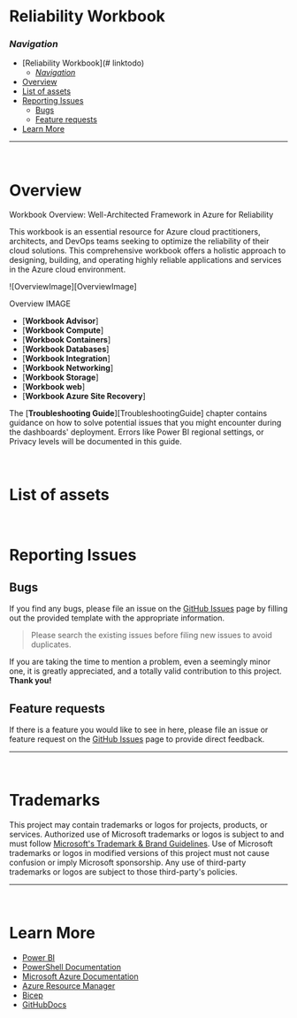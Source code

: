 # Reliability Workbook

### _Navigation_

- [Reliability Workbook](# linktodo)
    - [_Navigation_](#navigation)
- [Overview](#overview)
- [List of assets](#list-of-assets)
- [Reporting Issues](#reporting-issues)
  - [Bugs](#bugs)
  - [Feature requests](#feature-requests)
- [Learn More](#learn-more)

---

<br>

# Overview
Workbook Overview: Well-Architected Framework in Azure for Reliability

This workbook is an essential resource for Azure cloud practitioners, architects, and DevOps teams seeking to optimize the reliability of their cloud solutions. This comprehensive workbook offers a holistic approach to designing, building, and operating highly reliable applications and services in the Azure cloud environment.

![OverviewImage][OverviewImage]

Overview IMAGE 

- [**Workbook Advisor**]
- [**Workbook Compute**]
- [**Workbook Containers**]
- [**Workbook Databases**]
- [**Workbook Integration**]
- [**Workbook Networking**] 
- [**Workbook Storage**] 
- [**Workbook web**] 
- [**Workbook Azure Site Recovery**]



The [**Troubleshooting Guide**][TroubleshootingGuide] chapter contains guidance on how to solve potential issues that you might encounter during the dashboards' deployment. Errors like Power BI regional settings, or Privacy levels will be documented in this guide.

<br>

# List of assets



<br>

# Reporting Issues




## Bugs

If you find any bugs, please file an issue on the [GitHub Issues][GitHubIssues] page by filling out the provided template with the appropriate information.

> Please search the existing issues before filing new issues to avoid duplicates.

If you are taking the time to mention a problem, even a seemingly minor one, it is greatly appreciated, and a totally valid contribution to this project. **Thank you!**

## Feature requests

If there is a feature you would like to see in here, please file an issue or feature request on the [GitHub Issues][GitHubIssues] page to provide direct feedback.

---

<br>

# Trademarks

This project may contain trademarks or logos for projects, products, or services. Authorized use of Microsoft trademarks or logos is subject to and must follow
[Microsoft's Trademark & Brand Guidelines][MicrosoftsTrademarkAndBrandGuidelines].
Use of Microsoft trademarks or logos in modified versions of this project must not cause confusion or imply Microsoft sponsorship.
Any use of third-party trademarks or logos are subject to those third-party's policies.

---

<br>

# Learn More

- [Power BI][PowerBIDocs]
- [PowerShell Documentation][PowerShellDocs]
- [Microsoft Azure Documentation][MicrosoftAzureDocs]
- [Azure Resource Manager][AzureResourceManager]
- [Bicep][Bicep]
- [GitHubDocs][GitHubDocs]

<!-- Docs -->
[GitHubDocs]: <https://docs.github.com/>
[GitHubIssues]: <https://github.com/Azure/CCOInsights/issues>
[GitHubClosedIssues]: <https://github.com/Azure/CCOInsights/issues?q=is%3Aissue>
[AzureResourceManager]: <https://learn.microsoft.com/en-us/azure/azure-resource-manager/management/overview>
[Bicep]: <https://github.com/Azure/bicep>
[MicrosoftAzureDocs]: <https://learn.microsoft.com/en-us/azure/>
[PowerShellDocs]: <https://learn.microsoft.com/en-us/powershell/>
[PowerBIDocs]: <https://learn.microsoft.com/en-us/power-bi/>
[MicrosoftsTrademarkAndBrandGuidelines]: <https://www.microsoft.com/en-us/legal/intellectualproperty/trademarks/usage/general>
